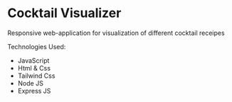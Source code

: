 # Cocktail Visualizer
Responsive web-application for visualization of different cocktail receipes

Technologies Used:
* JavaScript
* Html & Css
* Tailwind Css
* Node JS
* Express JS
